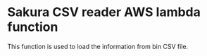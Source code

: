 # Sakura CSV reader AWS lambda function

This function is used to load the information from bin CSV file.
